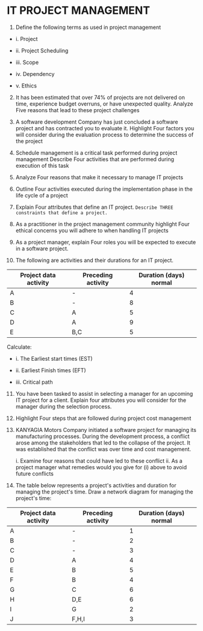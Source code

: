 ﻿# IT PROJECT MANAGEMENT

1. Define the following terms as used in project management

- i. Project

- ii. Project Scheduling

- iii. Scope

- iv. Dependency

- v. Ethics

2. It has been estimated that over 74% of projects are not delivered on time, experience budget overruns, or have unexpected quality. Analyze Five reasons that lead to these project challenges

3. A software development Company has just concluded a software project and has contracted you to evaluate it. Highlight Four factors you will consider during the evaluation process to determine the success of the project

4. Schedule management is a critical task performed during project management Describe Four activities that are performed during execution of this task

5. Analyze Four reasons that make it necessary to manage IT projects

6. Outline Four activities executed during the implementation phase in the life cycle of a project

7. Explain Four attributes that define an IT project. `Describe THREE constraints that define a project.`

8. As a practitioner in the project management community highlight Four ethical concerns you will adhere to when handling IT projects

9. As a project manager, explain Four roles you will be expected to execute in a software project.

10. The following are activities and their durations for an IT project.

| Project data activity | Preceding activity | Duration (days) normal |
| --------------------- | ------------------ | ---------------------- |
| A                     | -                  | 4                      |
| B                     | -                  | 8                      |
| C                     | A                  | 5                      |
| D                     | A                  | 9                      |
| E                     | B,C                | 5                      |

Calculate:

- i. The Earliest start times (EST)

- ii. Earliest Finish times (EFT)

- iii. Critical path

11. You have been tasked to assist in selecting a manager for an upcoming IT project for a client. Explain four attributes you will consider for the manager during the selection process.

12. Highlight Four steps that are followed during project cost management

13. KANYAGIA Motors Company initiated a software project for managing its manufacturing processes. During the development process, a conflict arose among the stakeholders that led to the collapse of the project. It was established that the conflict was over time and cost management.

    i. Examine four reasons that could have led to these conflict
    ii. As a project manager what remedies would you give for (i) above to avoid future conflicts

14. The table below represents a project's activities and duration for managing the project's time. Draw a network diagram for managing the project's time:

| Project data activity | Preceding activity | Duration (days) normal |
| --------------------- | ------------------ | ---------------------- |
| A                     | -                  | 1                      |
| B                     | -                  | 2                      |
| C                     | -                  | 3                      |
| D                     | A                  | 4                      |
| E                     | B                  | 5                      |
| F                     | B                  | 4                      |
| G                     | C                  | 6                      |
| H                     | D,E                | 6                      |
| I                     | G                  | 2                      |
| J                     | F,H,I              | 3                      |
